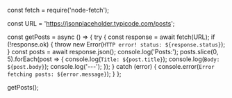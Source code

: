 const fetch = require('node-fetch');

const URL = 'https://jsonplaceholder.typicode.com/posts';

const getPosts = async () => {
    try {
        const response = await fetch(URL);
        if (!response.ok) {
            throw new Error(`HTTP error! status: ${response.status}`);
        }
        const posts = await response.json();
        console.log('Posts:');
        posts.slice(0, 5).forEach(post => {
            console.log(`Title: ${post.title}`);
            console.log(`Body: ${post.body}`);
            console.log('---');
        });
    } catch (error) {
        console.error(`Error fetching posts: ${error.message}`);
    }
};

getPosts();